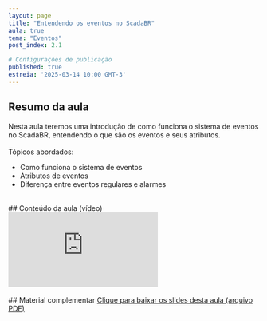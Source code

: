 ```yaml
---
layout: page
title: "Entendendo os eventos no ScadaBR"
aula: true
tema: "Eventos"
post_index: 2.1

# Configurações de publicação
published: true
estreia: '2025-03-14 10:00 GMT-3'
---
```


## Resumo da aula
<div class="message">
	Nesta aula teremos uma introdução de como funciona o sistema de eventos no ScadaBR, entendendo o que são os eventos e seus atributos.
	<br><br>
	Tópicos abordados:
	<ul>
		<li>Como funciona o sistema de eventos</li>		
		<li>Atributos de eventos</li>
		<li>Diferença entre eventos regulares e alarmes</li>
	</ul>
</div>

<br>
## Conteúdo da aula (vídeo)

<div class="iframe-container ratio-16_9">
	<iframe src="https://youtube.com/embed/Vyqib47YMmw" title="YouTube video player" frameborder="0" allow="accelerometer; autoplay; clipboard-write; encrypted-media; gyroscope; picture-in-picture; web-share" allowfullscreen></iframe>
</div>

<br>
## Material complementar
<a href="{{ '/uploads/Eventos no ScadaBR.pdf' | absolute_url }}" download>Clique para baixar os slides desta aula (arquivo PDF)</a>